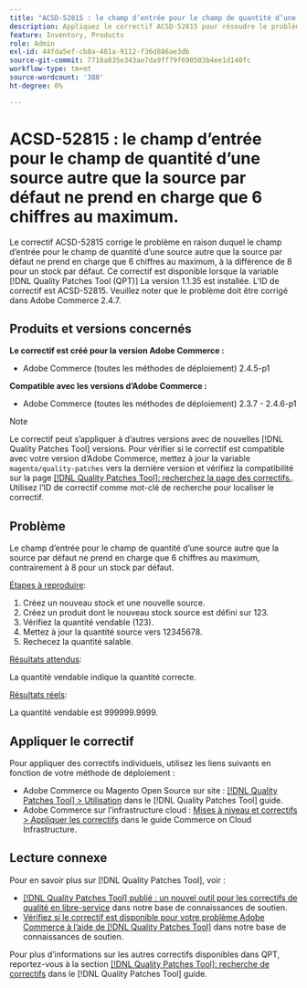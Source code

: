 ```yaml
---
title: "ACSD-52815 : le champ d’entrée pour le champ de quantité d’une source autre que la source par défaut ne prend en charge que 6 chiffres au maximum"
description: Appliquez le correctif ACSD-52815 pour résoudre le problème de performances d’Adobe Commerce en raison duquel le champ d’entrée pour le champ de quantité d’une source autre que la source par défaut ne prend en charge que 6 chiffres, à la différence de 8 pour un stock par défaut.
feature: Inventory, Products
role: Admin
exl-id: 44fda5ef-cb8a-481a-9112-f36d886ae3db
source-git-commit: 7718a835e343ae7da9ff79f690503b4ee1d140fc
workflow-type: tm+mt
source-wordcount: '388'
ht-degree: 0%

---
```


# ACSD-52815 : le champ d’entrée pour le champ de quantité d’une source autre que la source par défaut ne prend en charge que 6 chiffres au maximum.

Le correctif ACSD-52815 corrige le problème en raison duquel le champ d’entrée pour le champ de quantité d’une source autre que la source par défaut ne prend en charge que 6 chiffres au maximum, à la différence de 8 pour un stock par défaut. Ce correctif est disponible lorsque la variable [!DNL Quality Patches Tool (QPT)] La version 1.1.35 est installée. L’ID de correctif est ACSD-52815. Veuillez noter que le problème doit être corrigé dans Adobe Commerce 2.4.7.

## Produits et versions concernés

**Le correctif est créé pour la version Adobe Commerce :**

* Adobe Commerce (toutes les méthodes de déploiement) 2.4.5-p1

**Compatible avec les versions d’Adobe Commerce :**

* Adobe Commerce (toutes les méthodes de déploiement) 2.3.7 - 2.4.6-p1

>[!NOTE]
>
>Le correctif peut s’appliquer à d’autres versions avec de nouvelles [!DNL Quality Patches Tool] versions. Pour vérifier si le correctif est compatible avec votre version d’Adobe Commerce, mettez à jour la variable `magento/quality-patches` vers la dernière version et vérifiez la compatibilité sur la page [[!DNL Quality Patches Tool]: recherchez la page des correctifs.](https://experienceleague.adobe.com/tools/commerce-quality-patches/index.html). Utilisez l’ID de correctif comme mot-clé de recherche pour localiser le correctif.

## Problème

Le champ d’entrée pour le champ de quantité d’une source autre que la source par défaut ne prend en charge que 6 chiffres au maximum, contrairement à 8 pour un stock par défaut.

<u>Étapes à reproduire</u>:

1. Créez un nouveau stock et une nouvelle source.
1. Créez un produit dont le nouveau stock source est défini sur 123.
1. Vérifiez la quantité vendable (123).
1. Mettez à jour la quantité source vers 12345678.
1. Rechecez la quantité salable.

<u>Résultats attendus</u>:

La quantité vendable indique la quantité correcte.

<u>Résultats réels</u>:

La quantité vendable est 999999.9999.

## Appliquer le correctif

Pour appliquer des correctifs individuels, utilisez les liens suivants en fonction de votre méthode de déploiement :

* Adobe Commerce ou Magento Open Source sur site : [[!DNL Quality Patches Tool] > Utilisation](https://experienceleague.adobe.com/docs/commerce-operations/tools/quality-patches-tool/usage.html) dans le [!DNL Quality Patches Tool] guide.
* Adobe Commerce sur l’infrastructure cloud : [Mises à niveau et correctifs > Appliquer les correctifs](https://experienceleague.adobe.com/docs/commerce-cloud-service/user-guide/develop/upgrade/apply-patches.html) dans le guide Commerce on Cloud Infrastructure.

## Lecture connexe

Pour en savoir plus sur [!DNL Quality Patches Tool], voir :

* [[!DNL Quality Patches Tool] publié : un nouvel outil pour les correctifs de qualité en libre-service](/help/announcements/adobe-commerce-announcements/magento-quality-patches-released-new-tool-to-self-serve-quality-patches.md) dans notre base de connaissances de soutien.
* [Vérifiez si le correctif est disponible pour votre problème Adobe Commerce à l’aide de [!DNL Quality Patches Tool]](/help/support-tools/patches-available-in-qpt-tool/check-patch-for-magento-issue-with-magento-quality-patches.md) dans notre base de connaissances de soutien.

Pour plus d’informations sur les autres correctifs disponibles dans QPT, reportez-vous à la section [[!DNL Quality Patches Tool]: recherche de correctifs](https://experienceleague.adobe.com/tools/commerce-quality-patches/index.html) dans le [!DNL Quality Patches Tool] guide.

